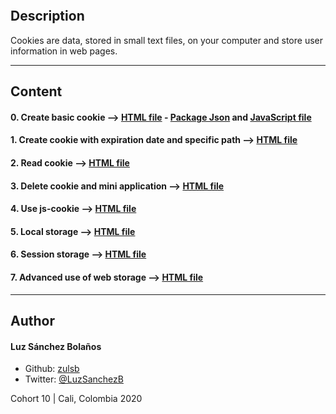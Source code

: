 ![]()

## Description

Cookies are data, stored in small text files, on your computer and store user information in web pages.

---
## Content

#### 0. Create basic cookie --> [HTML file](./0-index.html) - [Package Json](./package.json) and [JavaScript file](./src/index.js)

#### 1. Create cookie with expiration date and specific path --> [HTML file](./1-index.html)

#### 2. Read cookie --> [HTML file](./2-index.html)

#### 3. Delete cookie and mini application  --> [HTML file](./3-index.html)

#### 4. Use js-cookie --> [HTML file](./4-index.html)

#### 5. Local storage  --> [HTML file](./5-index.html)

#### 6. Session storage --> [HTML file](./6-index.html)

#### 7. Advanced use of web storage  --> [HTML file](./7-index.html)

---

## Author
#### Luz Sánchez Bolaños
- Github: [zulsb](https://github.com/zulsb)
- Twitter: [@LuzSanchezB](https://twitter.com/LuzSanchezB)

Cohort 10 |
Cali, Colombia 2020